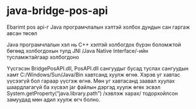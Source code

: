 # java-bridge-pos-api
Ebarimt pos api-г Java програмчлалын хэлтэй холбох дундын сан гаргаж авсан төсөл

Java програмчлалын хэл нь С++ хэлтэй холбогдох бүрэн боломжтой  бөгөөд холбогдохын тулд  JNI /Java Native Interface/-ийн   тусламжтайгаар холбогдоно

Үүсгэсэн BridgePosAPI.dll, PosAPI.dll сангуудыг бусад туслах сангуудын хамт C:/Windows/Sun/Java/Bin хавтсанд хуулж өгнө. Хэрэв уг хавтас үүсээгүй бол гараар үүсгэж өгнө. Мөн уг хавтасанд заавал хуулах шаардлагагүй ба хүсвэл jar файлын дэргэд хуулж өгөх эсвэл System.getProperty(“java.library.path”) /хэвлэж харах/ тодорхойлсон замуудад мөн адил хуулж өгч болно.
